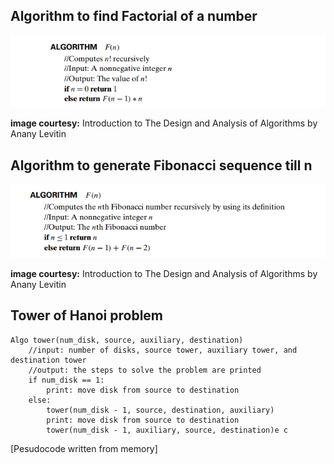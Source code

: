 ## Algorithm to find Factorial of a number

![pesudo_fact](../../img/factorial.png)

**image courtesy:** Introduction to The Design and Analysis of Algorithms by Anany Levitin

## Algorithm to generate Fibonacci sequence till n

![pesudo_fibo](../../img/fibonacci.png)

**image courtesy:** Introduction to The Design and Analysis of Algorithms by Anany Levitin

## Tower of Hanoi problem

```
Algo tower(num_disk, source, auxiliary, destination)
    //input: number of disks, source tower, auxiliary tower, and destination tower
    //output: the steps to solve the problem are printed
    if num_disk == 1:
        print: move disk from source to destination
    else:
        tower(num_disk - 1, source, destination, auxiliary)
        print: move disk from source to destination
        tower(num_disk - 1, auxiliary, source, destination)e c
```
[Pesudocode written from memory]